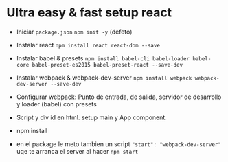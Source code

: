 # Ultra easy & fast setup react

* Iniciar `package.json` `npm init -y` (defeto)
* Instalar react
  `npm install react react-dom --save`
* Instalar babel & presets
  `npm install babel-cli babel-loader babel-core babel-preset-es2015 babel-preset-react --save-dev`
* Instalar webpack & webpack-dev-server
  `npm install webpack webpack-dev-server --save-dev`
* Configurar webpack: Punto de entrada, de salida, servidor de desarrollo y loader
 (babel) con presets
* Script y div id en html. setup main y App component.

* npm install

* en el package le meto tambien un script `"start": "webpack-dev-server"` uqe te arranca el server al hacer `npm start`